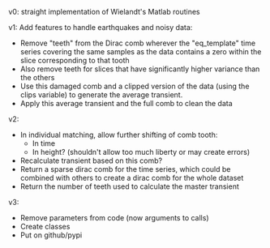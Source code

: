v0: straight implementation of Wielandt's Matlab routines
  
v1: Add features to handle earthquakes and noisy data:
- Remove "teeth" from the Dirac comb wherever the "eq_template" time series
  covering the same samples as the data contains a zero within the slice
  corresponding to that tooth
- Also remove teeth for slices that have significantly higher variance than
  the others
- Use this damaged comb and a clipped version of the data (using the clips
  variable) to generate the average transient.
- Apply this average transient and the full comb to clean the data
    
v2:
- In individual matching, allow further shifting of comb tooth:
    - In time
    - In height? (shouldn't allow too much liberty or may create errors)
- Recalculate transient based on this comb?
- Return a sparse dirac comb for the time series, which could be combined
  with others to create a dirac comb for the whole dataset
- Return the number of teeth used to calculate the master transient

v3:

- Remove parameters from code (now arguments to calls)
- Create classes
- Put on github/pypi
